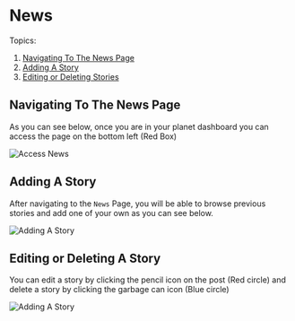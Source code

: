 # News
Topics:
1. [Navigating To The News Page](#navigating-to-the-news-page)
2. [Adding A Story](#adding-a-story)
3. [Editing or Deleting Stories](#adding-meetups)

## Navigating To The News Page
As you can see below, once you are in your planet dashboard you can access the page on the bottom left (Red Box)

![Access News](planet/images/planet-news-dashboard.png)

## Adding A Story
After navigating to the `News` Page, you will be able to browse previous stories and add one of your own as you can see below.

![Adding A Story](planet/images/planet-news-post.png)

## Editing or Deleting A Story
You can edit a story by clicking the pencil icon on the post (Red circle) and delete a story by clicking the garbage can icon (Blue circle)

![Adding A Story](planet/images/planet-news-edit-delete.png)
